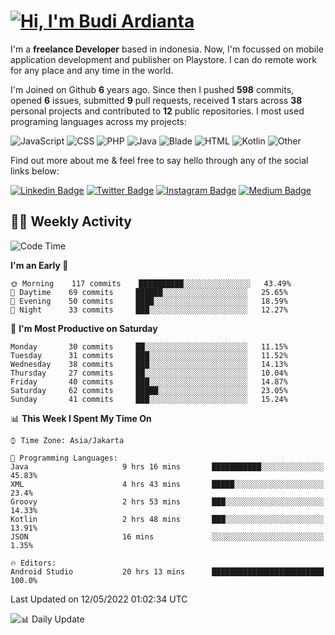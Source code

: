 # [![Hi, I'm Budi Ardianta](https://readme-typing-svg.herokuapp.com?size=24&vCenter=true&lines=%F0%9F%91%8B+Hi%2C+I'm+Budi+Ardianta+;%F0%9F%92%BB+Android+And+Web+Developer+)](https://git.io/typing-svg)

I'm a **freelance Developer** based in indonesia. Now, I'm focussed on mobile application development and publisher on Playstore. I can do remote work for any place and any time in the world.

I'm Joined on Github **6** years ago. Since then I pushed **598** commits, opened **6** issues, submitted **9** pull requests, received **1** stars across **38** personal projects and contributed to **12** public repositories.
I most used programing languages across my projects:

![JavaScript](https://img.shields.io/badge/-JavaScript-%23f1e05a?style=flat&logo=JavaScript&logoColor=white)
![CSS](https://img.shields.io/badge/-CSS-%23563d7c?style=flat&logo=CSS&logoColor=white)
![PHP](https://img.shields.io/badge/-PHP-%234F5D95?style=flat&logo=PHP&logoColor=white)
![Java](https://img.shields.io/badge/-Java-%23b07219?style=flat&logo=Java&logoColor=white)
![Blade](https://img.shields.io/badge/-Blade-%23f7523f?style=flat&logo=Blade&logoColor=white)
![HTML](https://img.shields.io/badge/-HTML-%23e34c26?style=flat&logo=HTML&logoColor=white)
![Kotlin](https://img.shields.io/badge/-Kotlin-%23A97BFF?style=flat&logo=Kotlin&logoColor=white)
![Other](https://img.shields.io/badge/-Other-%23ededed?style=flat&logo=Other&logoColor=white)

Find out more about me & feel free to say hello through any of the social links below:

[![Linkedin Badge](https://img.shields.io/badge/-budiardianata-blue?style=flat&logo=Linkedin&logoColor=white&link=https://www.linkedin.com/in/budiardianata/)](https://www.linkedin.com/in/budiardianata/)
[![Twitter Badge](https://img.shields.io/badge/-budiardianata-%231DA1F2.svg?style=flat&logo=twitter&logoColor=white&link=https://www.twitter.com/budiardianata)](https://www.linkedin.com/in/budiardianata/)
[![Instagram Badge](https://img.shields.io/badge/-budiardianata-purple?style=flat&logo=instagram&logoColor=white&link=https://instagram.com/budiardianata/)](https://instagram.com/budiardianata)
[![Medium Badge](https://img.shields.io/badge/-@budiardianata-%2312100E.svg?style=flat&logo=Medium&logoColor=white&link=https://medium.com/@budiardianata/)](https://medium.com/@budiardianata)

## 👨‍💻 Weekly Activity
<!--START_SECTION:waka-->
![Code Time](http://img.shields.io/badge/Code%20Time-0-blue)

**I'm an Early 🐤** 

```text
🌞 Morning    117 commits    ██████████░░░░░░░░░░░░░░░   43.49% 
🌆 Daytime    69 commits     ██████░░░░░░░░░░░░░░░░░░░   25.65% 
🌃 Evening    50 commits     ████░░░░░░░░░░░░░░░░░░░░░   18.59% 
🌙 Night      33 commits     ███░░░░░░░░░░░░░░░░░░░░░░   12.27%

```
📅 **I'm Most Productive on Saturday** 

```text
Monday       30 commits     ██░░░░░░░░░░░░░░░░░░░░░░░   11.15% 
Tuesday      31 commits     ███░░░░░░░░░░░░░░░░░░░░░░   11.52% 
Wednesday    38 commits     ███░░░░░░░░░░░░░░░░░░░░░░   14.13% 
Thursday     27 commits     ██░░░░░░░░░░░░░░░░░░░░░░░   10.04% 
Friday       40 commits     ███░░░░░░░░░░░░░░░░░░░░░░   14.87% 
Saturday     62 commits     █████░░░░░░░░░░░░░░░░░░░░   23.05% 
Sunday       41 commits     ███░░░░░░░░░░░░░░░░░░░░░░   15.24%

```


📊 **This Week I Spent My Time On** 

```text
⌚︎ Time Zone: Asia/Jakarta

💬 Programming Languages: 
Java                     9 hrs 16 mins       ███████████░░░░░░░░░░░░░░   45.83% 
XML                      4 hrs 43 mins       █████░░░░░░░░░░░░░░░░░░░░   23.4% 
Groovy                   2 hrs 53 mins       ███░░░░░░░░░░░░░░░░░░░░░░   14.33% 
Kotlin                   2 hrs 48 mins       ███░░░░░░░░░░░░░░░░░░░░░░   13.91% 
JSON                     16 mins             ░░░░░░░░░░░░░░░░░░░░░░░░░   1.35%

🔥 Editors: 
Android Studio           20 hrs 13 mins      █████████████████████████   100.0%

```


 Last Updated on 12/05/2022 01:02:34 UTC
<!--END_SECTION:waka-->

![📊 Daily Update](https://github.com/budiardianata/budiardianata/actions/workflows/update-activity.yml/badge.svg)
